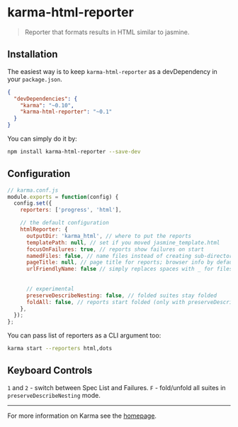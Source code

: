 # karma-html-reporter

> Reporter that formats results in HTML similar to jasmine.

## Installation

The easiest way is to keep `karma-html-reporter` as a devDependency in your `package.json`.
```json
{
  "devDependencies": {
    "karma": "~0.10",
    "karma-html-reporter": "~0.1"
  }
}
```

You can simply do it by:
```bash
npm install karma-html-reporter --save-dev
```

## Configuration
```js
// karma.conf.js
module.exports = function(config) {
  config.set({
    reporters: ['progress', 'html'],

    // the default configuration
    htmlReporter: {
      outputDir: 'karma_html', // where to put the reports 
      templatePath: null, // set if you moved jasmine_template.html
      focusOnFailures: true, // reports show failures on start
      namedFiles: false, // name files instead of creating sub-directories
      pageTitle: null, // page title for reports; browser info by default
      urlFriendlyName: false // simply replaces spaces with _ for files/dirs
      
      
      // experimental
      preserveDescribeNesting: false, // folded suites stay folded 
      foldAll: false, // reports start folded (only with preserveDescribeNesting)
    },
  });
};
```

You can pass list of reporters as a CLI argument too:
```bash
karma start --reporters html,dots
```

## Keyboard Controls

`1` and `2` - switch between Spec List and Failures.
`F` - fold/unfold all suites in `preserveDescribeNesting` mode.

----

For more information on Karma see the [homepage].


[homepage]: http://karma-runner.github.com
